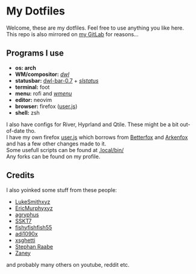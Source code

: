 # My Dotfiles

Welcome, these are my dotfiles. Feel free to use anything you like here.  
This repo is also mirrored on [my GitLab] for reasons...

## Programs I use

- **os: arch**
- **WM/compositor:** *[dwl]*
- **statusbar:** [dwl-bar-0.7] + *[slstatus]*
- **terminal:** foot
- **menu:** rofi and *[wmenu]*
- **editor:** neovim
- **browser:** firefox ([user.js])
- **shell:** zsh

I also have configs for River, Hyprland and Qtile. These might be a bit out-of-date tho.  
I have my own firefox [user.js] which borrows from [Betterfox] and [Arkenfox] and has a few other changes made to it.  
Some usefull scripts can be found at [.local/bin/]  
Any forks can be found on my profile.

## Credits

I also yoinked some stuff from these people:

- [LukeSmithxyz](https://github.com/LukeSmithxyz)
- [EricMurphyxyz](https://github.com/ericmurphyxyz)
- [agryphus](https://github.com/agryphus)
- [SSKT7](https://github.com/SSKT7)
- [fishyfishfish55](https://github.com/fishyfishfish55)
- [adi1090x](https://github.com/adi1090x)
- [xsghetti](https://github.com/xsghetti)
- [Stephan Raabe](https://gitlab.com/stephan.raabe)
- [Zaney](https://gitlab.com/Zaney)

and probably many others on youtube, reddit etc.

[my Gitlab]: https://gitlab.com/vmkxyz/dotfiles/
[dwl]: https://github.com/vmkxyz/dwl/
[dwl-bar-0.7]: https://codeberg.org/dwl/dwl-patches/src/branch/main/patches/bar/
[slstatus]: https://github.com/vmkxyz/slstatus/
[wmenu]: https://github.com/vmkxyz/wmenu/
[user.js]: .config/firefox/user.js
[Betterfox]: https://github.com/yokoffing/Betterfox/
[Arkenfox]: https://github.com/arkenfox/user.js/
[.local/bin/]: .local/bin/

[LukeSmithxyz]: https://github.com/LukeSmithxyz
[EricMurphyxyz]: https://github.com/ericmurphyxyz
[agryphus]: https://github.com/agryphus
[SSKT7]: https://github.com/SSKT7
[fishyfishfish55]: https://github.com/fishyfishfish55
[adi1090x]: https://github.com/adi1090x
[xsghetti]: https://github.com/xsghetti
[Stephan Raabe]: https://gitlab.com/stephan.raabe
[Zaney]: https://gitlab.com/Zaney
